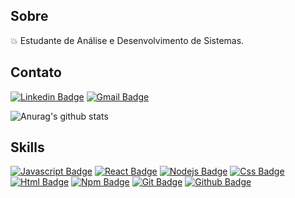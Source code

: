 ## Sobre

:boom: Estudante de Análise e Desenvolvimento de Sistemas.

## Contato

[![Linkedin Badge](https://img.shields.io/badge/-LinkedIn-blue?style=flat-square&logo=Linkedin&logoColor=white&link=https://www.linkedin.com/in/luiz-gustavo-santos-2a10ab196/)](https://www.linkedin.com/in/luiz-gustavo-santos-2a10ab196/)
[![Gmail Badge](https://img.shields.io/badge/-santosluizgustavo101@gmail.com-blue?style=flat-square&logo=Gmail&logoColor=white&link=malito:santosluizgustavo101@gmail.com)](malito:santosluizgustavo101@gmail.com)

![Anurag's github stats](https://github-readme-stats.vercel.app/api?username=luiz-gustavo0&theme=dark&show_icons=true)

## Skills

[![Javascript Badge](https://img.shields.io/badge/-Javascript-222?style=flat-square&logo=Javascript&logoColor=#F7DF1E&link=https://github.com/luiz-gustavo0)](https://github.com/luiz-gustavo0)
[![React Badge](https://img.shields.io/badge/-React-222?style=flat-square&logo=React&logoColor=#61DAFB&link=https://github.com/luiz-gustavo0)](https://github.com/luiz-gustavo0)
[![Nodejs Badge](https://img.shields.io/badge/-Nodejs-222?style=flat-square&logo=Node.js&logoColor=#61DAFB&link=https://github.com/luiz-gustavo0)](https://github.com/luiz-gustavo0)
[![Css Badge](https://img.shields.io/badge/-Css3-blue?style=flat-square&logo=Css3&logoColor=white&link=https://github.com/luiz-gustavo0)](https://github.com/luiz-gustavo0)
[![Html Badge](https://img.shields.io/badge/-Html5-orange?style=flat-square&logo=html5&logoColor=white&link=https://github.com/luiz-gustavo0)](https://github.com/luiz-gustavo0)
[![Npm Badge](https://img.shields.io/badge/-Npm-000?style=flat-square&logo=npm&logoColor=#CB3837&link=https://github.com/luiz-gustavo0)](https://github.com/luiz-gustavo0)
[![Git Badge](https://img.shields.io/badge/-Git-000?style=flat-square&logo=Git&logoColor=#F05032&link=https://github.com/luiz-gustavo0)](https://github.com/luiz-gustavo0)
[![Github Badge](https://img.shields.io/badge/-Github-000?style=flat-square&logo=Github&logoColor=white&link=https://github.com/luiz-gustavo0)](https://github.com/luiz-gustavo0)



